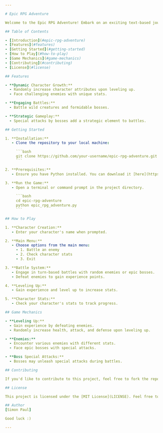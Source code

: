 ```yaml
---

# Epic RPG Adventure

Welcome to the Epic RPG Adventure! Embark on an exciting text-based journey, battling enemies, leveling up your character, and facing powerful bosses.

## Table of Contents

- [Introduction](#epic-rpg-adventure)
- [Features](#features)
- [Getting Started](#getting-started)
- [How to Play](#how-to-play)
- [Game Mechanics](#game-mechanics)
- [Contributing](#contributing)
- [License](#license)

## Features

- **Dynamic Character Growth:**
  - Randomly increase character attributes upon leveling up.
  - Face challenging enemies with unique stats.

- **Engaging Battles:**
  - Battle wild creatures and formidable bosses.

- **Strategic Gameplay:**
  - Special attacks by bosses add a strategic element to battles.

## Getting Started

1. **Installation:**
   - Clone the repository to your local machine:

     ```bash
     git clone https://github.com/your-username/epic-rpg-adventure.git
     ```

2. **Prerequisites:**
   - Ensure you have Python installed. You can download it [here](https://www.python.org/downloads/).

3. **Run the Game:**
   - Open a terminal or command prompt in the project directory.

     ```bash
     cd epic-rpg-adventure
     python epic_rpg_adventure.py
     ```

## How to Play

1. **Character Creation:**
   - Enter your character's name when prompted.

2. **Main Menu:**
   - Choose options from the main menu:
     - 1. Battle an enemy
     - 2. Check character stats
     - 3. Exit

3. **Battle System:**
   - Engage in turn-based battles with random enemies or epic bosses.
   - Defeat enemies to gain experience points.

4. **Leveling Up:**
   - Gain experience and level up to increase stats.

5. **Character Stats:**
   - Check your character's stats to track progress.

## Game Mechanics

- **Leveling Up:**
  - Gain experience by defeating enemies.
  - Randomly increase health, attack, and defense upon leveling up.

- **Enemies:**
  - Encounter various enemies with different stats.
  - Face epic bosses with special attacks.

- **Boss Special Attacks:**
  - Bosses may unleash special attacks during battles.

## Contributing

If you'd like to contribute to this project, feel free to fork the repository, make your changes, and submit a pull request. Feel free to contribute, report issues, or customize the program based on your specific project details.Bug fixes, feature enhancements, and code improvements are welcome!

## License

This project is licensed under the [MIT License](LICENSE). Feel free to use and modify the code according to the terms of the license.

## Author
[Simon Paul]

Good luck :)

---
```

